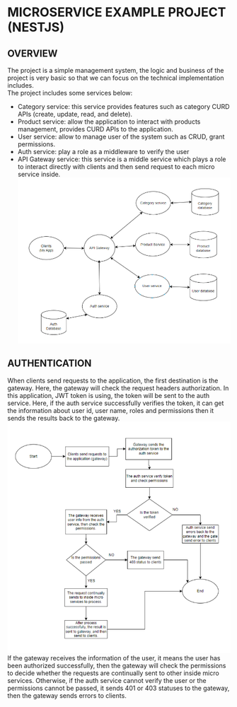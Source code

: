 # MICROSERVICE EXAMPLE PROJECT (NESTJS)
## OVERVIEW
The project is a simple management system, the logic and business of the project is very basic so that we can focus on the technical implementation includes.  
The project includes some services below: 
- Category service: this service provides features such as category CURD APIs (create, update, read, and delete). 
- Product service: allow the application to interact with products management, provides CURD APIs to the application. 
- User service: allow to manage user of the system such as CRUD, grant permissions. 
- Auth service: play a role as a middleware to verify the user 
- API Gateway service: this service is a middle service which plays a role to interact directly with clients and then send request to each micro service inside.  
![alt text](https://github.com/Thanh-Nashtech/microservices/blob/main/ORM.png)

## AUTHENTICATION
When clients send requests to the application, the first destination is the gateway. Here, the gateway will check the request headers authorization. In this application, JWT token is using, the token will be sent to the auth service. Here, if the auth service successfully verifies the token, it can get the information about user id, user name, roles and permissions then it sends the results back to the gateway.  
![alt text](https://github.com/Thanh-Nashtech/microservices/blob/main/authentication-flow.png)  
If the gateway receives the information of the user, it means the user has been authorized successfully, then the gateway will check the permissions to decide whether the requests are continually sent to other inside micro services. Otherwise, if the auth service cannot verify the user or the permissions cannot be passed, it sends 401 or 403 statuses to the gateway, then the gateway sends errors to clients. 